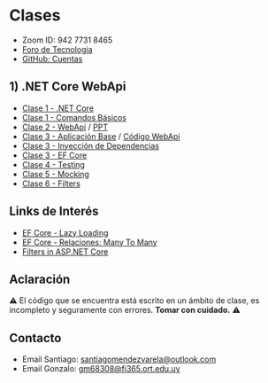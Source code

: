# Clases

* Zoom ID: 942 7731 8465
* [Foro de Tecnologia](https://aulas.ort.edu.uy/mod/forum/view.php?id=231726)
* [GitHub: Cuentas](https://1drv.ms/x/s!AsRv3us8uF1Rg8JNRBvzcjCj0erZ3A?e=d13yAE)

## 1) .NET Core WebApi

* [Clase 1 - .NET Core](/Clases/Clase%201%20-%20NET%20Core.md)
* [Clase 1 - Comandos Básicos](/Clases/Clase%201%20-%20Creacion.md)
* [Clase 2 - WebApi](Clases/Clase%202%20-%20WebApi.md) / [PPT](https://na01.safelinks.protection.outlook.com/?url=http%3A%2F%2Faulas.ort.edu.uy%2Fpluginfile.php%2F438541%2Fmod_forum%2Fattachment%2F213651%2FDA2%2520-%2520Clase%25202%2520-%2520Tecnolog%25C3%25ADa.%2520Web%2520Api.pptx&data=04%7C01%7C%7C4c01b6ab2c57470c8e8908d8ecc8614f%7C84df9e7fe9f640afb435aaaaaaaaaaaa%7C1%7C0%7C637519692652475383%7CUnknown%7CTWFpbGZsb3d8eyJWIjoiMC4wLjAwMDAiLCJQIjoiV2luMzIiLCJBTiI6Ik1haWwiLCJXVCI6Mn0%3D%7C1000&sdata=6DEPlgUsgFq9mHdMhimth5puKy7ycgfXRFP1qaLhjQY%3D&reserved=0)
* [Clase 3 - Aplicación Base](/Clases/Clase%202%20-%20Aplicacion.md) / [Código WebApi](/Codigo/Backend)
* [Clase 3 - Inyección de Dependencias](/Clases/Clase%203%20-%20InyeccionDependencias.md)
* [Clase 3 - EF Core](/Clases/Clase%203%20-%20EntityFrameworkCore.md)
* [Clase 4 - Testing](/Clases/Clase4.1_Testing.md)
* [Clase 5 - Mocking](/Clases/Clase4.2_Mocking.md)
* [Clase 6 - Filters](/Clases/Clase5_Filters.md)
<!--* [Clase 7 - Reflection](/Clases/Clase6_Reflection.md)

## 2) Angular

* [Clase 8 - Angular y las SPA](/Clases/Clase7_Angular_y_las_SPAs.md) / [Código Angular](/Codigo/Frontend) 
* [Clase 9 - Componentes, Templates, Bootstrapping, Directivas, Data Binding y Pipes](/Clases/Clase8_Componentes_Templates_Bootstrapping_Directivas_Data_Binding_y_Pipes.md)
* [Clase 10 - Custom Pipes y Service Basico](/Clases/Clase9_Custom_Pipes_y_Service_Basico.md)
* [Clase 11 - Conceptos avanzados](/Clases/Clase10_Conceptos_avanzados.md)
* [Clase 11 - Http y Observables y Más sobre Routing](/Clases/Clase10_Http_y_Observables_y_Mas_sobre_Routing.md)-->

## Links de Interés

* [EF Core - Lazy Loading](https://www.learnentityframeworkcore.com/lazy-loading)
* [EF Core - Relaciones: Many To Many](https://www.learnentityframeworkcore.com/configuration/many-to-many-relationship-configuration)
* [Filters in ASP.NET Core](https://docs.microsoft.com/en-us/aspnet/core/mvc/controllers/filters)

## Aclaración

:warning: El código que se encuentra está escrito en un ámbito de clase, es incompleto y seguramente con errores. **Tomar con cuidado.** :warning:

## Contacto

* Email Santiago: [santiagomendezvarela@outlook.com](mailto:santiagomendezvarela@outlook.com)
* Email Gonzalo: [gm68308@fi365.ort.edu.uy](mailto:gm68308@fi365.ort.edu.uy)
